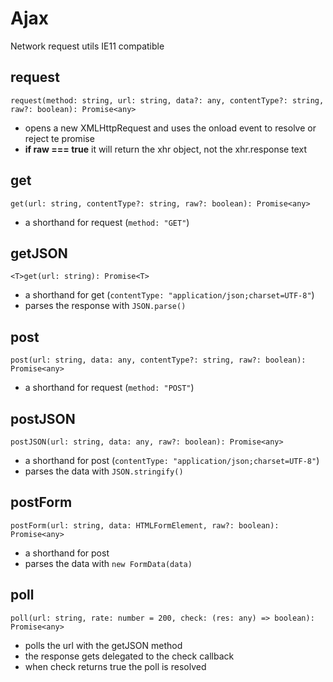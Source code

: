 # Ajax
Network request utils
IE11 compatible 

## request
`request(method: string, url: string, data?: any, contentType?: string, raw?: boolean): Promise<any>`
- opens a new XMLHttpRequest and uses the onload event to resolve or reject te promise
- **if raw === true** it will return the xhr object, not the xhr.response text

## get
`get(url: string, contentType?: string, raw?: boolean): Promise<any>`
- a shorthand for request (`method: "GET"`)

## getJSON
`<T>get(url: string): Promise<T>`
- a shorthand for get (`contentType: "application/json;charset=UTF-8"`)
- parses the response with `JSON.parse()`

## post
`post(url: string, data: any, contentType?: string, raw?: boolean): Promise<any>`
- a shorthand for request (`method: "POST"`)

## postJSON
`postJSON(url: string, data: any, raw?: boolean): Promise<any>`
- a shorthand for post (`contentType: "application/json;charset=UTF-8"`)
- parses the data with `JSON.stringify()`

## postForm
`postForm(url: string, data: HTMLFormElement, raw?: boolean): Promise<any>`
- a shorthand for post
- parses the data with `new FormData(data)`

## poll
`poll(url: string, rate: number = 200, check: (res: any) => boolean): Promise<any>`
- polls the url with the getJSON method
- the response gets delegated to the check callback
- when check returns true the poll is resolved